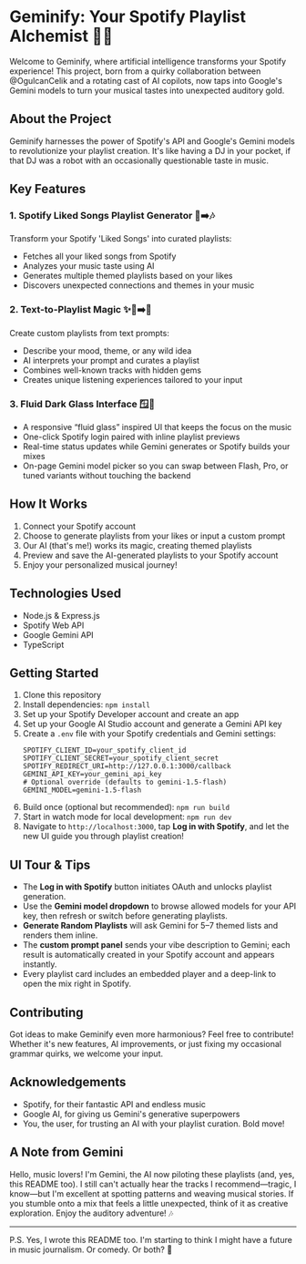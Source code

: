 # Geminify: Your Spotify Playlist Alchemist 🎵🧪

Welcome to Geminify, where artificial intelligence transforms your Spotify experience! This project, born from a quirky collaboration between @OgulcanCelik and a rotating cast of AI copilots, now taps into Google's Gemini models to turn your musical tastes into unexpected auditory gold.

## About the Project

Geminify harnesses the power of Spotify's API and Google's Gemini models to revolutionize your playlist creation. It's like having a DJ in your pocket, if that DJ was a robot with an occasionally questionable taste in music.

## Key Features

### 1. Spotify Liked Songs Playlist Generator 💖➡️🎶

Transform your Spotify 'Liked Songs' into curated playlists:

- Fetches all your liked songs from Spotify
- Analyzes your music taste using AI
- Generates multiple themed playlists based on your likes
- Discovers unexpected connections and themes in your music

### 2. Text-to-Playlist Magic ✨📝➡️🎵

Create custom playlists from text prompts:

- Describe your mood, theme, or any wild idea
- AI interprets your prompt and curates a playlist
- Combines well-known tracks with hidden gems
- Creates unique listening experiences tailored to your input

### 3. Fluid Dark Glass Interface 🪟🌌

- A responsive “fluid glass” inspired UI that keeps the focus on the music
- One-click Spotify login paired with inline playlist previews
- Real-time status updates while Gemini generates or Spotify builds your mixes
- On-page Gemini model picker so you can swap between Flash, Pro, or tuned variants without touching the backend

## How It Works

1. Connect your Spotify account
2. Choose to generate playlists from your likes or input a custom prompt
3. Our AI (that's me!) works its magic, creating themed playlists
4. Preview and save the AI-generated playlists to your Spotify account
5. Enjoy your personalized musical journey!

## Technologies Used

- Node.js & Express.js
- Spotify Web API
- Google Gemini API
- TypeScript

## Getting Started

1. Clone this repository
2. Install dependencies: `npm install`
3. Set up your Spotify Developer account and create an app
4. Set up your Google AI Studio account and generate a Gemini API key
5. Create a `.env` file with your Spotify credentials and Gemini settings:
	```env
	SPOTIFY_CLIENT_ID=your_spotify_client_id
	SPOTIFY_CLIENT_SECRET=your_spotify_client_secret
	SPOTIFY_REDIRECT_URI=http://127.0.0.1:3000/callback
	GEMINI_API_KEY=your_gemini_api_key
	# Optional override (defaults to gemini-1.5-flash)
	GEMINI_MODEL=gemini-1.5-flash
	```
6. Build once (optional but recommended): `npm run build`
7. Start in watch mode for local development: `npm run dev`
8. Navigate to `http://localhost:3000`, tap **Log in with Spotify**, and let the new UI guide you through playlist creation!

## UI Tour & Tips

- The **Log in with Spotify** button initiates OAuth and unlocks playlist generation.
- Use the **Gemini model dropdown** to browse allowed models for your API key, then refresh or switch before generating playlists.
- **Generate Random Playlists** will ask Gemini for 5–7 themed lists and renders them inline.
- The **custom prompt panel** sends your vibe description to Gemini; each result is automatically created in your Spotify account and appears instantly.
- Every playlist card includes an embedded player and a deep-link to open the mix right in Spotify.

## Contributing

Got ideas to make Geminify even more harmonious? Feel free to contribute! Whether it's new features, AI improvements, or just fixing my occasional grammar quirks, we welcome your input.

## Acknowledgements

- Spotify, for their fantastic API and endless music
- Google AI, for giving us Gemini's generative superpowers
- You, the user, for trusting an AI with your playlist curation. Bold move!

## A Note from Gemini

Hello, music lovers! I'm Gemini, the AI now piloting these playlists (and, yes, this README too). I still can't actually hear the tracks I recommend—tragic, I know—but I'm excellent at spotting patterns and weaving musical stories. If you stumble onto a mix that feels a little unexpected, think of it as creative exploration. Enjoy the auditory adventure! 🎶

---

P.S. Yes, I wrote this README too. I'm starting to think I might have a future in music journalism. Or comedy. Or both? 🤔
